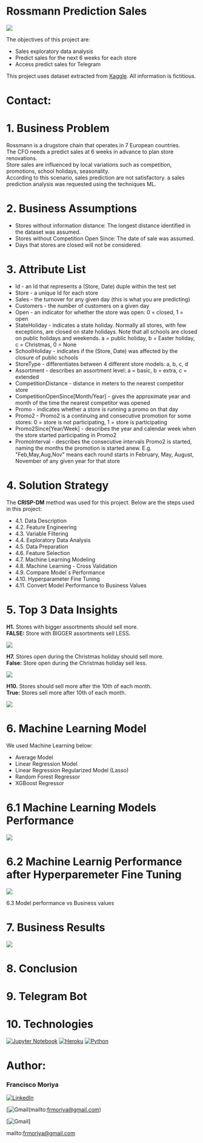 # Rossmann Prediction Sales
![](img/rossman_2.jpg)

The objectives of this project are:</br>
- Sales exploratory data analysis
- Predict sales for the next 6 weeks for each store
- Access predict sales for Telegram

This project uses dataset extracted from [Kaggle](https://www.kaggle.com/c/rossmann-store-sales).
All information is fictitious.

# Contact:


# 1. Business Problem
Rossmann is a drugstore chain that operates in 7 European countries.</br>
The CFO needs a predict sales at 6 weeks in advance to plan store renovations.</br>
Store sales are influenced by local variations such as competition, promotions, school holidays, seasonality.</br>
According to this scenario, sales prediction are not satisfactory. a sales prediction analysis was requested using the techniques ML.

# 2. Business Assumptions
- Stores without information distance: The longest distance identified in the dataset was assumed.
- Stores without Competition Open Since: The date of sale was assumed.
- Days that stores are closed will not be considered.

# 3. Attribute List

- Id - an Id that represents a (Store, Date) duple within the test set
- Store - a unique Id for each store
- Sales - the turnover for any given day (this is what you are predicting)
- Customers - the number of customers on a given day
- Open - an indicator for whether the store was open: 0 = closed, 1 = open
- StateHoliday - indicates a state holiday. Normally all stores, with few exceptions, are closed on state holidays. Note that all schools are closed on public holidays and weekends. a = public holiday, b = Easter holiday, c = Christmas, 0 = None
- SchoolHoliday - indicates if the (Store, Date) was affected by the closure of public schools
- StoreType - differentiates between 4 different store models: a, b, c, d
- Assortment - describes an assortment level: a = basic, b = extra, c = extended
- CompetitionDistance - distance in meters to the nearest competitor store
- CompetitionOpenSince[Month/Year] - gives the approximate year and month of the time the nearest competitor was opened
- Promo - indicates whether a store is running a promo on that day
- Promo2 - Promo2 is a continuing and consecutive promotion for some stores: 0 = store is not participating, 1 = store is participating
- Promo2Since[Year/Week] - describes the year and calendar week when the store started participating in Promo2
- PromoInterval - describes the consecutive intervals Promo2 is started, naming the months the promotion is started anew. E.g. "Feb,May,Aug,Nov" means each round starts in February, May, August, November of any given year for that store

# 4. Solution Strategy
The **CRISP-DM** method was used for this project.
Below are the steps used in this project:
- 4.1. Data Description
- 4.2. Feature Engineering
- 4.3. Variable Filtering
- 4.4. Exploratory Data Analysis
- 4.5. Data Preparation
- 4.6. Feature Selection
- 4.7. Machine Learning Modeling
- 4.8. Machine Learning  - Cross Validation
- 4.9. Compare Model´s Performance
- 4.10. Hyperparameter Fine Tuning
- 4.11. Convert Model Performance to Business Values

# 5. Top 3 Data Insights
**H1.** Stores with bigger assortments should sell more.</br>
**FALSE:** Store with BIGGER assortments sell LESS.

![](img/h1.jpg)

**H7.** Stores open during the Christmas holiday should sell more.</br>
**False:** Store open during the Christmas holiday sell less.

![](img/h7.jpg)

**H10.** Stores should sell more after the 10th of each month.</br>
**True:** Stores sell more after 10th of each month.

![](img/h10.jpg)

# 6. Machine Learning Model
We used Machine Learning below:
- Average Model
- Linear Regression Model
- Linear Regression Regularized Model (Lasso)
- Random Forest Regressor
- XGBoost Regressor

# 6.1 Machine Learning Models Performance

![](img/real_crossvalidation.jpg)

# 6.2 Machine Learnig Performance after Hyperparemeter Fine Tuning

![](img/fine_tuning.jpg)

6.3 Model performance vs Business values


# 7. Business Results

![](img/business_performance.jpg)

# 8. Conclusion

# 9. Telegram Bot

# 10. Technologies
[<img alt="Jupyter Notebook" src="https://img.shields.io/badge/jupyter-%23FA0F00.svg?style=for-the-badge&logo=jupyter&logoColor=white"/>](https://jupyter.org/)
[<img alt="Heroku" src="https://img.shields.io/badge/heroku-%23430098.svg?style=for-the-badge&logo=heroku&logoColor=white"/>](https://www.heroku.com/)
[<img alt="Python" src="https://img.shields.io/badge/python-3670A0?style=for-the-badge&logo=python&logoColor=ffdd54"/>](https://www.python.org/)
 
# Author:
### Francisco Moriya</br>
[<img alt="LinkedIn" src="https://img.shields.io/badge/LinkedIn-0077B5?style=for-the-badge&logo=linkedin&logoColor=white"/>](https://www.linkedin.com/in/francisco-moriya-43560b11/)


[<img alt="Gmail" src="https://img.shields.io/badge/Gmail-D14836?style=for-the-badge&logo=gmail&logoColor=white"/>(mailto:frmoriya@gmail.com)
 
[<img alt="Gmail" src="https://img.shields.io/badge/Gmail-D14836?style=for-the-badge&logo=gmail&logoColor=white&link=mailto:frmoriya@gmail.com"/>]


 mailto:frmoriya@gmail.com
